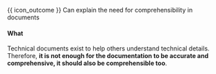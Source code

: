 <span id="prereqs"></span>

<span id="outcomes">{{ icon_outcome }} Can explain the need for comprehensibility in documents</span>

<div id="title">

#### What

</div>

<div id="body">

Technical documents exist to help others understand technical details. Therefore, **it is not enough for the documentation to be accurate and comprehensive, it should also be comprehensible too**. 

</div>

<div id="extras">
</div>